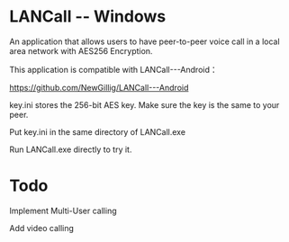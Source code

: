 # LANCall -- Windows

An application that allows users to have peer-to-peer voice call in a local area network with AES256 Encryption.

This application is compatible with LANCall---Android：

https://github.com/NewGillig/LANCall---Android

key.ini stores the 256-bit AES key. Make sure the key is the same to your peer.

Put key.ini in the same directory of LANCall.exe

Run LANCall.exe directly to try it.

# Todo

Implement Multi-User calling

Add video calling
